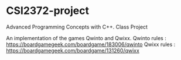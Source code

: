 # CSI2372-project
Advanced Programming Concepts with C++.
Class Project

An implementation of the games Qwinto and Qwixx.
Qwinto rules : https://boardgamegeek.com/boardgame/183006/qwinto
Qwixx rules  : https://boardgamegeek.com/boardgame/131260/qwixx

